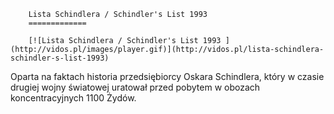 
        Lista Schindlera / Schindler's List 1993 
        =============
        
        [![Lista Schindlera / Schindler's List 1993 ](http://vidos.pl/images/player.gif)](http://vidos.pl/lista-schindlera-schindler-s-list-1993)
        
        
 Oparta na faktach historia przedsiębiorcy Oskara Schindlera, który w czasie drugiej wojny światowej uratował przed pobytem w obozach koncentracyjnych 1100 Żydów.
    